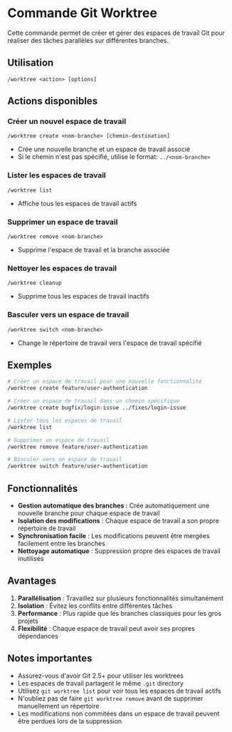 # Commande Git Worktree

Cette commande permet de créer et gérer des espaces de travail Git pour réaliser des tâches parallèles sur différentes branches.

## Utilisation

```
/worktree <action> [options]
```

## Actions disponibles

### Créer un nouvel espace de travail
```
/worktree create <nom-branche> [chemin-destination]
```
- Crée une nouvelle branche et un espace de travail associé
- Si le chemin n'est pas spécifié, utilise le format: `../<nom-branche>`

### Lister les espaces de travail
```
/worktree list
```
- Affiche tous les espaces de travail actifs

### Supprimer un espace de travail
```
/worktree remove <nom-branche>
```
- Supprime l'espace de travail et la branche associée

### Nettoyer les espaces de travail
```
/worktree cleanup
```
- Supprime tous les espaces de travail inactifs

### Basculer vers un espace de travail
```
/worktree switch <nom-branche>
```
- Change le répertoire de travail vers l'espace de travail spécifié

## Exemples

```bash
# Créer un espace de travail pour une nouvelle fonctionnalité
/worktree create feature/user-authentication

# Créer un espace de travail dans un chemin spécifique
/worktree create bugfix/login-issue ../fixes/login-issue

# Lister tous les espaces de travail
/worktree list

# Supprimer un espace de travail
/worktree remove feature/user-authentication

# Basculer vers un espace de travail
/worktree switch feature/user-authentication
```

## Fonctionnalités

- **Gestion automatique des branches** : Crée automatiquement une nouvelle branche pour chaque espace de travail
- **Isolation des modifications** : Chaque espace de travail a son propre répertoire de travail
- **Synchronisation facile** : Les modifications peuvent être mergées facilement entre les branches
- **Nettoyage automatique** : Suppression propre des espaces de travail inutilisés

## Avantages

1. **Parallélisation** : Travaillez sur plusieurs fonctionnalités simultanément
2. **Isolation** : Évitez les conflits entre différentes tâches
3. **Performance** : Plus rapide que les branches classiques pour les gros projets
4. **Flexibilité** : Chaque espace de travail peut avoir ses propres dépendances

## Notes importantes

- Assurez-vous d'avoir Git 2.5+ pour utiliser les worktrees
- Les espaces de travail partagent le même `.git` directory
- Utilisez `git worktree list` pour voir tous les espaces de travail actifs
- N'oubliez pas de faire `git worktree remove` avant de supprimer manuellement un répertoire
- Les modifications non commitées dans un espace de travail peuvent être perdues lors de la suppression
